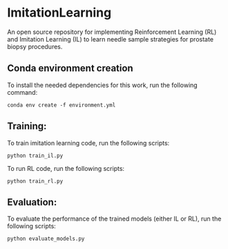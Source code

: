 # ImitationLearning

An open source repository for implementing Reinforcement Learning (RL) and Imitation Learning (IL) to learn needle sample strategies for prostate biopsy procedures. 

## Conda environment creation 

To install the needed dependencies for this work, run the following command:

`conda env create -f environment.yml`

## Training: 

To train imitation learning code, run the following scripts: 

`python train_il.py`

To run RL code, run the following scripts:

`python train_rl.py`

## Evaluation: 

To evaluate the performance of the trained models (either IL or RL), run the following scripts: 

`python evaluate_models.py`

